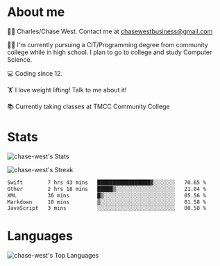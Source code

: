 # About me
🙋‍♂️ Charles/Chase West. Contact me at chasewestbusiness@gmail.com

👨‍🎓 I'm currently pursuing a CIT/Programming degree from community college
while in high school. I plan to go to college and study Computer Science. 

💻 Coding since 12.

🏋️ I love weight lifting! Talk to me about it! 

📚 Currently taking classes at TMCC Community College 

# Stats 

![chase-west's Stats](https://github-readme-stats.vercel.app/api?username=chase-west&theme=prussian&show_icons=true&hide_border=false&count_private=true)


![chase-west's Streak](https://github-readme-streak-stats.herokuapp.com/?user=chase-west&theme=prussian&hide_border=false)

<!--START_SECTION:waka-->

```txt
Swift        7 hrs 43 mins   █████████████████▓░░░░░░░   70.65 %
Other        2 hrs 18 mins   █████▒░░░░░░░░░░░░░░░░░░░   21.04 %
XML          36 mins         █▒░░░░░░░░░░░░░░░░░░░░░░░   05.56 %
Markdown     10 mins         ▒░░░░░░░░░░░░░░░░░░░░░░░░   01.58 %
JavaScript   3 mins          ░░░░░░░░░░░░░░░░░░░░░░░░░   00.58 %
```

<!--END_SECTION:waka-->


# Languages 
![chase-west's Top Languages](https://github-readme-stats.vercel.app/api/top-langs/?username=chase-west&theme=prussian&show_icons=true&hide_border=false&layout=compact)



